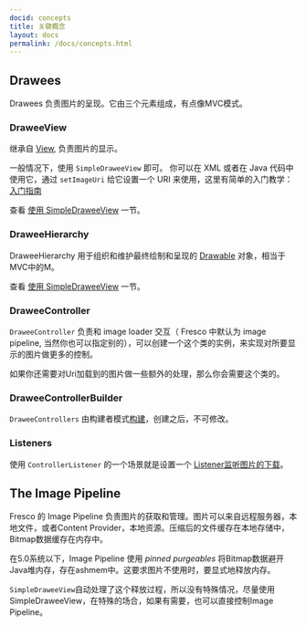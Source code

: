 ```yaml
---
docid: concepts
title: 关键概念
layout: docs
permalink: /docs/concepts.html
---
```


## Drawees

Drawees 负责图片的呈现。它由三个元素组成，有点像MVC模式。

### DraweeView

继承自 [View](http://developer.android.com/reference/android/view/View.html), 负责图片的显示。

一般情况下，使用 `SimpleDraweeView` 即可。 你可以在 XML 或者在 Java 代码中使用它，通过 `setImageUri` 给它设置一个 URI 来使用，这里有简单的入门教学：[入门指南](index.html) 

查看 [使用 SimpleDraweeView](using-simpledraweeview.html) 一节。

### DraweeHierarchy

DraweeHierarchy 用于组织和维护最终绘制和呈现的 [Drawable](http://developer.android.com/reference/android/graphics/drawable/Drawable.html) 对象，相当于MVC中的M。

查看 [使用 SimpleDraweeView](using-simpledraweeview.html) 一节。

### DraweeController

`DraweeController` 负责和 image loader 交互（ Fresco 中默认为 image pipeline, 当然你也可以指定别的），可以创建一个这个类的实例，来实现对所要显示的图片做更多的控制。

如果你还需要对Uri加载到的图片做一些额外的处理，那么你会需要这个类的。

### DraweeControllerBuilder

`DraweeControllers` 由构建者模式[构建](using-controllerbuilder.html)，创建之后，不可修改。

### Listeners

使用 `ControllerListener` 的一个场景就是设置一个 [Listener监听图片的下载](listening-to-events.html)。

## The Image Pipeline

Fresco 的 Image Pipeline 负责图片的获取和管理。图片可以来自远程服务器，本地文件，或者Content Provider，本地资源。压缩后的文件缓存在本地存储中，Bitmap数据缓存在内存中。

在5.0系统以下，Image Pipeline 使用 *pinned purgeables* 将Bitmap数据避开Java堆内存，存在ashmem中。这要求图片不使用时，要显式地释放内存。

`SimpleDraweeView`自动处理了这个释放过程，所以没有特殊情况，尽量使用SimpleDraweeView，在特殊的场合，如果有需要，也可以直接控制Image Pipeline。

